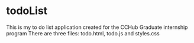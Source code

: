 # todoList
This is my to do list application created for the CCHub Graduate internship program
There are three files: todo.html, todo.js and styles.css
